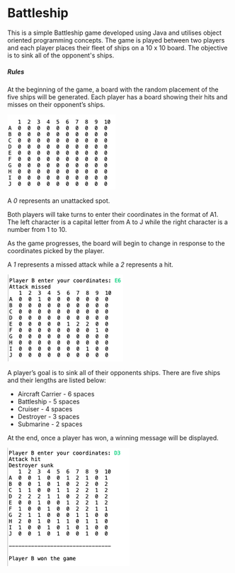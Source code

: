 # Battleship

This is a simple Battleship game developed using Java and utilises object oriented programming concepts. The game is played between two players and each player places their fleet of ships on a 10 x 10 board. The objective is to sink all of the opponent's ships.

##### Rules
At the beginning of the game, a board with the random placement of the five ships will be generated. Each player has a board showing their hits and misses on their opponent’s ships.

![Alt text](/Screenshots/Board.png?raw=true "Optional Title")

A _0_ represents an unattacked spot. 

Both players will take turns to enter their coordinates in the format of A1. The left character is a capital letter from A to J while the right character is a number from 1 to 10.

As the game progresses, the board will begin to change in response to the coordinates picked by the player. 

A _1_ represents a missed attack while a _2_ represents a hit.

![Alt text](/Screenshots/BoardInAction.png?raw=true "Optional Title")

A player’s goal is to sink all of their opponents ships. There are five ships and their lengths are listed below:

   * Aircraft Carrier - 6 spaces
   * Battleship - 5 spaces
   * Cruiser - 4 spaces
   * Destroyer - 3 spaces
   * Submarine - 2 spaces

At the end, once a player has won, a winning message will be displayed.

![Alt text](/Screenshots/WinningMessage.png?raw=true "Optional Title")
